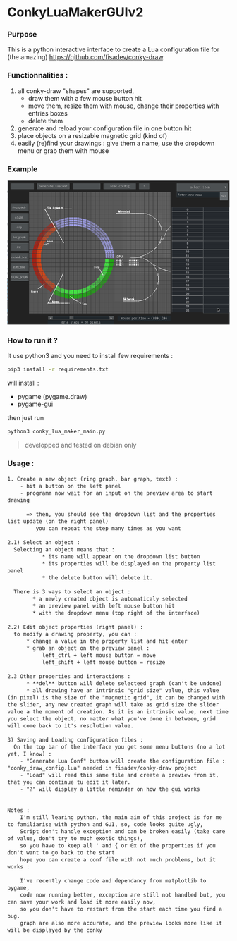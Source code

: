 # ConkyLuaMakerGUIv2

### Purpose 
This is a python interactive interface to create a Lua configuration file for (the amazing) https://github.com/fisadev/conky-draw. 

### Functionnalities :
1. all conky-draw "shapes" are supported, 
      * draw them with a few mouse button hit
      * move them, resize them with mouse, change their properties with entries boxes 
      * delete them
2. generate and reload your configuration file in one button hit
3. place objects on a resizable magnetic grid (kind of)
4. easily (re)find your drawings : give them a name, use the dropdown menu or grab them with mouse

### Example
![alt text](Example/Screenshot_2.png)


### How to run it ?
It use python3 and you need to install few requirements :

  ```bash
  pip3 install -r requirements.txt
  ```
will install  : 
  - pygame (pygame.draw)
  - pygame-gui

then just run
  ```bash
  python3 conky_lua_maker_main.py
  ```
> developped and tested on debian only



### Usage :

    1. Create a new object (ring graph, bar graph, text) :
        - hit a button on the left panel
        - programm now wait for an input on the preview area to start drawing
      
          => then, you should see the dropdown list and the properties list update (on the right panel)
             you can repeat the step many times as you want
    
    2.1) Select an object :
      Selecting an object means that : 
               * its name will appear on the dropdown list button
               * its properties will be displayed on the property list panel
               * the delete button will delete it.
               
      There is 3 ways to select an object :
            * a newly created object is automaticaly selected 
            * an preview panel with left mouse button hit
            * with the dropdown menu (top right of the interface)
    
    2.2) Edit object properties (right panel) :
      to modify a drawing property, you can :
          * change a value in the property list and hit enter
          * grab an object on the preview panel :
               left_ctrl + left mouse button = move
               left_shift + left mouse button = resize
               
    2.3 Other properties and interactions :
          * **del** button will delete selecteed graph (can't be undone)
          * all drawing have an intrinsic "grid size" value, this value (in pixel) is the size of the "magnetic grid", it can be changed with the slider, any new created graph will take as grid size the slider value a the moment of creation. As it is an intrinsic value, next time you select the object, no matter what you've done in between, grid will come back to it's resolution value. 

    3) Saving and Loading configuration files :
      On the top bar of the interface you get some menu buttons (no a lot yet, I know) :
        - "Generate Lua Conf" button will create the configuration file : "conky_draw_config.lua" needed in fisadev/conky-draw project 
        - "Load" will read this same file and create a preview from it, that you can continue tu edit it later.
        - "?" will display a little reminder on how the gui works
      

    Notes :
        I'm still learing python, the main aim of this project is for me to familiarise with python and GUI, so, code looks quite ugly, 
        Script don't handle exception and can be broken easily (take care of value, don't try to much exotic things),
        so you have to keep all ' and { or 0x of the properties if you don't want to go back to the start
        hope you can create a conf file with not much problems, but it works : 
        
        I've recently change code and dependancy from matplotlib to pygame,
        code now running better, exception are still not handled but, you can save your work and load it more easily now, 
        so you don't have to restart from the start each time you find a bug. 
        graph are also more accurate, and the preview looks more like it will be displayed by the conky

